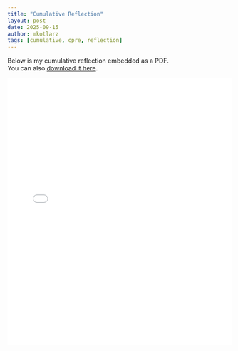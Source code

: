 ```yaml
---
title: "Cumulative Reflection"
layout: post
date: 2025-09-15
author: mkotlarz
tags: [cumulative, cpre, reflection]
---
```


Below is my cumulative reflection embedded as a PDF.  
You can also [download it here](/assets/pdf/cumulative.pdf).

<embed 
  src="/assets/pdf/cumulative.pdf" 
  type="application/pdf" 
  width="100%" 
  height="600px" />
